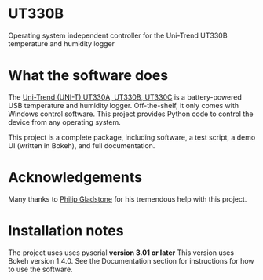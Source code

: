 # UT330B
Operating system independent controller for the Uni-Trend UT330B temperature and humidity logger

What the software does
======================

The [Uni-Trend (UNI-T) UT330A, UT330B, UT330C](https://www.uni-trend.com/html/product/Environmental/Environmental_Tester/UT330-USB/UT330B.html) is a battery-powered USB temperature and humidity logger. Off-the-shelf, it only comes with Windows control software. This project provides Python code to control the device from any operating system.

This project is a complete package, including software, a test script, a demo UI (written in Bokeh), and full documentation. 

Acknowledgements
================

Many thanks to [Philip Gladstone](https://github.com/pjsg) for his tremendous help with this project.

Installation notes
==================

The project uses uses pyserial __version 3.01 or later__ This version uses Bokeh version 1.4.0. See the Documentation section for instructions for how to use the software.
